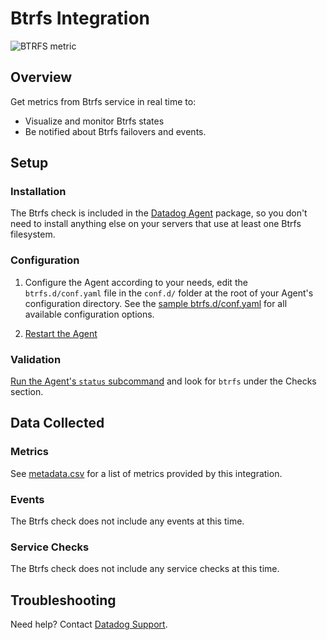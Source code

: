 # Btrfs Integration

![BTRFS metric][8]

## Overview

Get metrics from Btrfs service in real time to:

* Visualize and monitor Btrfs states
* Be notified about Btrfs failovers and events.

## Setup
### Installation

The Btrfs check is included in the [Datadog Agent][4] package, so you don't need to install anything else on your servers that use at least one Btrfs filesystem.

### Configuration

1. Configure the Agent according to your needs, edit the `btrfs.d/conf.yaml` file in the `conf.d/` folder at the root of your Agent's configuration directory.
    See the [sample btrfs.d/conf.yaml][2] for all available configuration options.

2. [Restart the Agent][3]

### Validation

[Run the Agent's `status` subcommand][4] and look for `btrfs` under the Checks section.

## Data Collected
### Metrics
See [metadata.csv][5] for a list of metrics provided by this integration.

### Events
The Btrfs check does not include any events at this time.

### Service Checks
The Btrfs check does not include any service checks at this time.

## Troubleshooting
Need help? Contact [Datadog Support][6].

[1]: https://app.datadoghq.com/account/settings#agent
[2]: https://github.com/DataDog/integrations-core/blob/master/btrfs/datadog_checks/btrfs/data/conf.yaml.example
[3]: https://docs.datadoghq.com/agent/faq/agent-commands/#start-stop-restart-the-agent
[4]: https://docs.datadoghq.com/agent/faq/agent-commands/#agent-status-and-information
[5]: https://github.com/DataDog/integrations-core/blob/master/btrfs/metadata.csv
[6]: https://docs.datadoghq.com/help/
[8]: https://raw.githubusercontent.com/DataDog/documentation/master/src/images/integrations/btrfs/btrfs_metric.png
